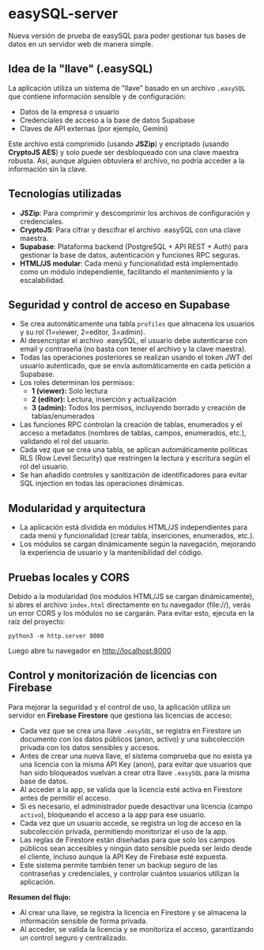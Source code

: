 # easySQL-server
Nueva versión de prueba de easySQL para poder gestionar tus bases de datos en un servidor web de manera simple.

## Idea de la "llave" (.easySQL)
La aplicación utiliza un sistema de "llave" basado en un archivo `.easySQL` que contiene información sensible y de configuración:
- Datos de la empresa o usuario
- Credenciales de acceso a la base de datos Supabase
- Claves de API externas (por ejemplo, Gemini)

Este archivo está comprimido (usando **JSZip**) y encriptado (usando **CryptoJS AES**) y solo puede ser desbloqueado con una clave maestra robusta. Así, aunque alguien obtuviera el archivo, no podría acceder a la información sin la clave.

## Tecnologías utilizadas
- **JSZip**: Para comprimir y descomprimir los archivos de configuración y credenciales.
- **CryptoJS**: Para cifrar y descifrar el archivo .easySQL con una clave maestra.
- **Supabase**: Plataforma backend (PostgreSQL + API REST + Auth) para gestionar la base de datos, autenticación y funciones RPC seguras.
- **HTML/JS modular**: Cada menú y funcionalidad está implementado como un módulo independiente, facilitando el mantenimiento y la escalabilidad.

## Seguridad y control de acceso en Supabase
- Se crea automáticamente una tabla `profiles` que almacena los usuarios y su rol (1=viewer, 2=editor, 3=admin).
- Al desencriptar el archivo .easySQL, el usuario debe autenticarse con email y contraseña (no basta con tener el archivo y la clave maestra).
- Todas las operaciones posteriores se realizan usando el token JWT del usuario autenticado, que se envía automáticamente en cada petición a Supabase.
- Los roles determinan los permisos:
  - **1 (viewer):** Solo lectura
  - **2 (editor):** Lectura, inserción y actualización
  - **3 (admin):** Todos los permisos, incluyendo borrado y creación de tablas/enumerados
- Las funciones RPC controlan la creación de tablas, enumerados y el acceso a metadatos (nombres de tablas, campos, enumerados, etc.), validando el rol del usuario.
- Cada vez que se crea una tabla, se aplican automáticamente políticas RLS (Row Level Security) que restringen la lectura y escritura según el rol del usuario.
- Se han añadido controles y sanitización de identificadores para evitar SQL injection en todas las operaciones dinámicas.

## Modularidad y arquitectura
- La aplicación está dividida en módulos HTML/JS independientes para cada menú y funcionalidad (crear tabla, inserciones, enumerados, etc.).
- Los módulos se cargan dinámicamente según la navegación, mejorando la experiencia de usuario y la mantenibilidad del código.

## Pruebas locales y CORS
Debido a la modularidad (los módulos HTML/JS se cargan dinámicamente), si abres el archivo `index.html` directamente en tu navegador (file://), verás un error CORS y los módulos no se cargarán. Para evitar esto, ejecuta en la raíz del proyecto:

```
python3 -m http.server 8000
```

Luego abre tu navegador en [http://localhost:8000](http://localhost:8000)

## Control y monitorización de licencias con Firebase

Para mejorar la seguridad y el control de uso, la aplicación utiliza un servidor en **Firebase Firestore** que gestiona las licencias de acceso:
- Cada vez que se crea una llave `.easySQL`, se registra en Firestore un documento con los datos públicos (anon, activo) y una subcolección privada con los datos sensibles y accesos.
- Antes de crear una nueva llave, el sistema comprueba que no exista ya una licencia con la misma API Key (anon), para evitar que usuarios que han sido bloqueados vuelvan a crear otra llave `.easySQL` para la misma base de datos.
- Al acceder a la app, se valida que la licencia esté activa en Firestore antes de permitir el acceso.
- Si es necesario, el administrador puede desactivar una licencia (campo `activo`), bloqueando el acceso a la app para ese usuario.
- Cada vez que un usuario accede, se registra un log de acceso en la subcolección privada, permitiendo monitorizar el uso de la app.
- Las reglas de Firestore están diseñadas para que solo los campos públicos sean accesibles y ningún dato sensible pueda ser leído desde el cliente, incluso aunque la API Key de Firebase esté expuesta.
- Este sistema permite también tener un backup seguro de las contraseñas y credenciales, y controlar cuántos usuarios utilizan la aplicación.

**Resumen del flujo:**
- Al crear una llave, se registra la licencia en Firestore y se almacena la información sensible de forma privada.
- Al acceder, se valida la licencia y se monitoriza el acceso, garantizando un control seguro y centralizado.

